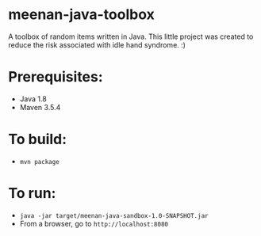 # meenan-java-toolbox
A toolbox of random items written in Java. This little project was created to reduce the risk associated with idle hand syndrome. :)

# Prerequisites:
- Java 1.8
- Maven 3.5.4

# To build:
- `mvn package`

# To run:
- `java -jar target/meenan-java-sandbox-1.0-SNAPSHOT.jar`
- From a browser, go to `http://localhost:8080`

